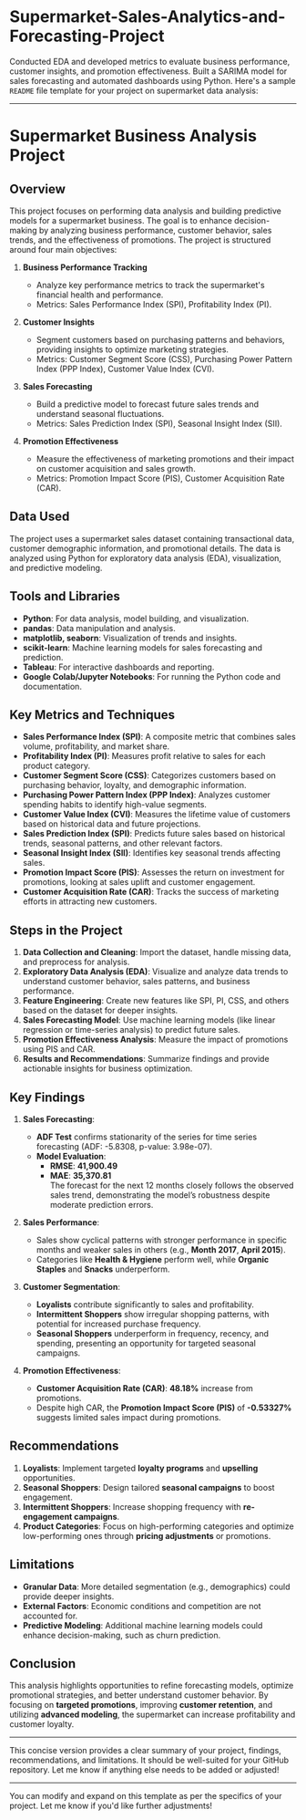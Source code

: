 # Supermarket-Sales-Analytics-and-Forecasting-Project
Conducted EDA and developed metrics to evaluate business performance, customer insights, and promotion effectiveness. Built a SARIMA model for sales forecasting and automated dashboards using Python.
Here's a sample `README` file template for your project on supermarket data analysis:

---

# Supermarket Business Analysis Project

## Overview
This project focuses on performing data analysis and building predictive models for a supermarket business. The goal is to enhance decision-making by analyzing business performance, customer behavior, sales trends, and the effectiveness of promotions. The project is structured around four main objectives:

1. **Business Performance Tracking**
   - Analyze key performance metrics to track the supermarket's financial health and performance.
   - Metrics: Sales Performance Index (SPI), Profitability Index (PI).

2. **Customer Insights**
   - Segment customers based on purchasing patterns and behaviors, providing insights to optimize marketing strategies.
   - Metrics: Customer Segment Score (CSS), Purchasing Power Pattern Index (PPP Index), Customer Value Index (CVI).

3. **Sales Forecasting**
   - Build a predictive model to forecast future sales trends and understand seasonal fluctuations.
   - Metrics: Sales Prediction Index (SPI), Seasonal Insight Index (SII).

4. **Promotion Effectiveness**
   - Measure the effectiveness of marketing promotions and their impact on customer acquisition and sales growth.
   - Metrics: Promotion Impact Score (PIS), Customer Acquisition Rate (CAR).

## Data Used
The project uses a supermarket sales dataset containing transactional data, customer demographic information, and promotional details. The data is analyzed using Python for exploratory data analysis (EDA), visualization, and predictive modeling.

## Tools and Libraries
- **Python**: For data analysis, model building, and visualization.
- **pandas**: Data manipulation and analysis.
- **matplotlib, seaborn**: Visualization of trends and insights.
- **scikit-learn**: Machine learning models for sales forecasting and prediction.
- **Tableau**: For interactive dashboards and reporting.
- **Google Colab/Jupyter Notebooks**: For running the Python code and documentation.

## Key Metrics and Techniques
- **Sales Performance Index (SPI)**: A composite metric that combines sales volume, profitability, and market share.
- **Profitability Index (PI)**: Measures profit relative to sales for each product category.
- **Customer Segment Score (CSS)**: Categorizes customers based on purchasing behavior, loyalty, and demographic information.
- **Purchasing Power Pattern Index (PPP Index)**: Analyzes customer spending habits to identify high-value segments.
- **Customer Value Index (CVI)**: Measures the lifetime value of customers based on historical data and future projections.
- **Sales Prediction Index (SPI)**: Predicts future sales based on historical trends, seasonal patterns, and other relevant factors.
- **Seasonal Insight Index (SII)**: Identifies key seasonal trends affecting sales.
- **Promotion Impact Score (PIS)**: Assesses the return on investment for promotions, looking at sales uplift and customer engagement.
- **Customer Acquisition Rate (CAR)**: Tracks the success of marketing efforts in attracting new customers.

## Steps in the Project
1. **Data Collection and Cleaning**: Import the dataset, handle missing data, and preprocess for analysis.
2. **Exploratory Data Analysis (EDA)**: Visualize and analyze data trends to understand customer behavior, sales patterns, and business performance.
3. **Feature Engineering**: Create new features like SPI, PI, CSS, and others based on the dataset for deeper insights.
4. **Sales Forecasting Model**: Use machine learning models (like linear regression or time-series analysis) to predict future sales.
5. **Promotion Effectiveness Analysis**: Measure the impact of promotions using PIS and CAR.
6. **Results and Recommendations**: Summarize findings and provide actionable insights for business optimization.

## Key Findings

1. **Sales Forecasting**:
   - **ADF Test** confirms stationarity of the series for time series forecasting (ADF: -5.8308, p-value: 3.98e-07).
   - **Model Evaluation**:  
     - **RMSE**: **41,900.49**  
     - **MAE**: **35,370.81**  
     The forecast for the next 12 months closely follows the observed sales trend, demonstrating the model’s robustness despite moderate prediction errors.

2. **Sales Performance**:
   - Sales show cyclical patterns with stronger performance in specific months and weaker sales in others (e.g., **Month 2017**, **April 2015**).
   - Categories like **Health & Hygiene** perform well, while **Organic Staples** and **Snacks** underperform.

3. **Customer Segmentation**:
   - **Loyalists** contribute significantly to sales and profitability.
   - **Intermittent Shoppers** show irregular shopping patterns, with potential for increased purchase frequency.
   - **Seasonal Shoppers** underperform in frequency, recency, and spending, presenting an opportunity for targeted seasonal campaigns.

4. **Promotion Effectiveness**:
   - **Customer Acquisition Rate (CAR)**: **48.18%** increase from promotions.
   - Despite high CAR, the **Promotion Impact Score (PIS)** of **-0.53327%** suggests limited sales impact during promotions.

## Recommendations

1. **Loyalists**: Implement targeted **loyalty programs** and **upselling** opportunities.
2. **Seasonal Shoppers**: Design tailored **seasonal campaigns** to boost engagement.
3. **Intermittent Shoppers**: Increase shopping frequency with **re-engagement campaigns**.
4. **Product Categories**: Focus on high-performing categories and optimize low-performing ones through **pricing adjustments** or promotions.

## Limitations

- **Granular Data**: More detailed segmentation (e.g., demographics) could provide deeper insights.
- **External Factors**: Economic conditions and competition are not accounted for.
- **Predictive Modeling**: Additional machine learning models could enhance decision-making, such as churn prediction.

## Conclusion

This analysis highlights opportunities to refine forecasting models, optimize promotional strategies, and better understand customer behavior. By focusing on **targeted promotions**, improving **customer retention**, and utilizing **advanced modeling**, the supermarket can increase profitability and customer loyalty.

---

This concise version provides a clear summary of your project, findings, recommendations, and limitations. It should be well-suited for your GitHub repository. Let me know if anything else needs to be added or adjusted!

---

You can modify and expand on this template as per the specifics of your project. Let me know if you'd like further adjustments!

